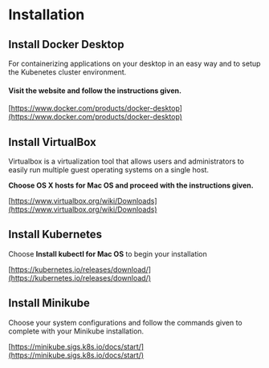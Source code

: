 # Installation

## Install Docker Desktop

For containerizing applications on your desktop in an easy way and to setup the Kubenetes cluster environment.

#### Visit the website and follow the instructions given.

[https://www.docker.com/products/docker-desktop](https://www.docker.com/products/docker-desktop)

## Install VirtualBox

Virtualbox is a virtualization tool that allows users and administrators to easily run multiple guest operating systems on a single host.

**Choose OS X hosts for Mac OS and proceed with the instructions given.**

[https://www.virtualbox.org/wiki/Downloads](https://www.virtualbox.org/wiki/Downloads)

## Install Kubernetes

Choose **Install kubectl for Mac OS** to begin your installation

[https://kubernetes.io/releases/download/](https://kubernetes.io/releases/download/)

## Install Minikube

Choose your system configurations and follow the commands given to complete with your Minikube installation.

[https://minikube.sigs.k8s.io/docs/start/](https://minikube.sigs.k8s.io/docs/start/)

